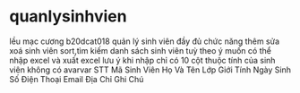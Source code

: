 # quanlysinhvien
lều mạc cương b20dcat018
quản lý sinh viên 
đầy đủ chức năng thêm sửa xoá sinh viên
sort,tìm kiếm danh sách sinh viên tuỳ theo ý muốn 
có thể nhập excel và xuất excel 
lưu ý khi nhập chỉ có 10 cột thuộc tính của sinh viên không có avarvar
STT	Mã Sinh Viên	Họ Và Tên	Lớp	Giới Tính	Ngày Sinh	Số Điện Thoại	Email	Địa Chỉ	Ghi Chú
